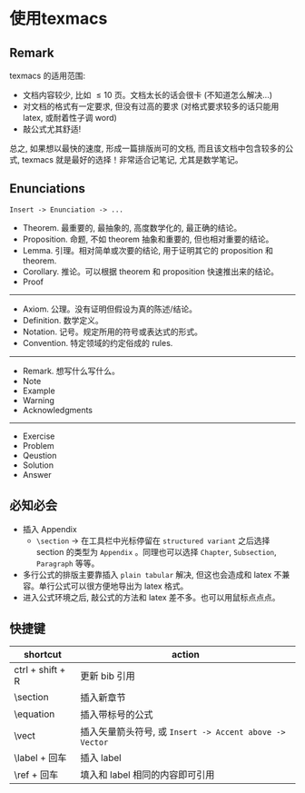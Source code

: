 # 使用texmacs

## Remark
texmacs 的适用范围:

* 文档内容较少, 比如 $\leq10$ 页。文档太长的话会很卡 (不知道怎么解决...)
* 对文档的格式有一定要求, 但没有过高的要求 (对格式要求较多的话只能用 latex, 或耐着性子调 word)
* 敲公式尤其舒适!

总之, 如果想以最快的速度, 形成一篇排版尚可的文档, 而且该文档中包含较多的公式, texmacs 就是最好的选择！非常适合记笔记, 尤其是数学笔记。

## Enunciations

`Insert -> Enunciation -> ...`

* Theorem.  最重要的, 最抽象的, 高度数学化的, 最正确的结论。
* Proposition. 命题, 不如 theorem 抽象和重要的, 但也相对重要的结论。
* Lemma. 引理。相对简单或次要的结论, 用于证明其它的 proposition 和 theorem.
* Corollary. 推论。可以根据 theorem 和 proposition 快速推出来的结论。
* Proof
---
* Axiom. 公理。没有证明但假设为真的陈述/结论。
* Definition. 数学定义。
* Notation. 记号。规定所用的符号或表达式的形式。
* Convention. 特定领域的约定俗成的 rules. 
---
* Remark. 想写什么写什么。
* Note
* Example
* Warning
* Acknowledgments
---
* Exercise
* Problem 
* Qeustion
* Solution
* Answer

## 必知必会

* 插入 Appendix
	* `\section` -> 在工具栏中光标停留在 `structured variant` 之后选择 section 的类型为 `Appendix` 。同理也可以选择 `Chapter`, `Subsection`, `Paragraph` 等等。
* 多行公式的排版主要靠插入 `plain tabular` 解决, 但这也会造成和 latex 不兼容。单行公式可以很方便地导出为 latex 格式。
* 进入公式环境之后, 敲公式的方法和 latex 差不多。也可以用鼠标点点点。


## 快捷键

| shortcut | action |
|--|--|
| ctrl + shift + R | 更新 bib 引用 |
| \section  | 插入新章节 |
| \equation  | 插入带标号的公式 |
| \vect  | 插入矢量箭头符号, 或 `Insert -> Accent above -> Vector` |
| \label + 回车 | 插入 label |
| \ref + 回车 | 填入和 label 相同的内容即可引用 |





<!--stackedit_data:
eyJoaXN0b3J5IjpbLTExNDAyODM2MDYsLTM1MjAzNzQxNiwtNz
IwNzgxNzgyXX0=
-->